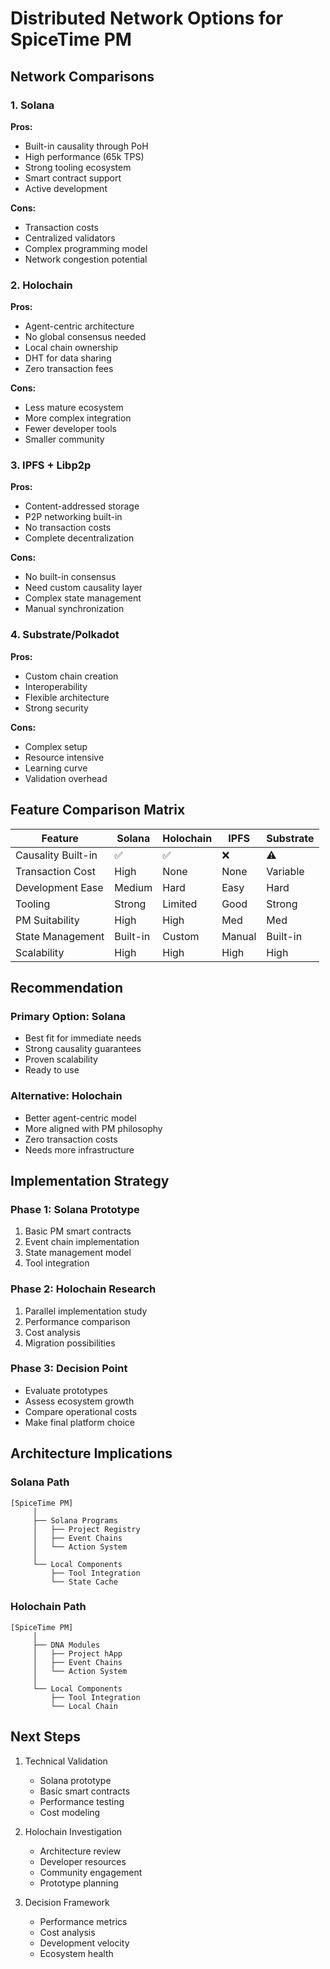 # Distributed Network Options for SpiceTime PM

## Network Comparisons

### 1. Solana
**Pros:**
- Built-in causality through PoH
- High performance (65k TPS)
- Strong tooling ecosystem
- Smart contract support
- Active development

**Cons:**
- Transaction costs
- Centralized validators
- Complex programming model
- Network congestion potential

### 2. Holochain
**Pros:**
- Agent-centric architecture
- No global consensus needed
- Local chain ownership
- DHT for data sharing
- Zero transaction fees

**Cons:**
- Less mature ecosystem
- More complex integration
- Fewer developer tools
- Smaller community

### 3. IPFS + Libp2p
**Pros:**
- Content-addressed storage
- P2P networking built-in
- No transaction costs
- Complete decentralization

**Cons:**
- No built-in consensus
- Need custom causality layer
- Complex state management
- Manual synchronization

### 4. Substrate/Polkadot
**Pros:**
- Custom chain creation
- Interoperability
- Flexible architecture
- Strong security

**Cons:**
- Complex setup
- Resource intensive
- Learning curve
- Validation overhead

## Feature Comparison Matrix

| Feature               | Solana | Holochain | IPFS | Substrate |
|----------------------|---------|-----------|------|-----------|
| Causality Built-in   | ✅      | ✅        | ❌   | ⚠️        |
| Transaction Cost     | High    | None      | None | Variable  |
| Development Ease     | Medium  | Hard      | Easy | Hard      |
| Tooling             | Strong  | Limited   | Good | Strong    |
| PM Suitability      | High    | High      | Med  | Med       |
| State Management    | Built-in| Custom    | Manual| Built-in  |
| Scalability         | High    | High      | High | High      |

## Recommendation

### Primary Option: Solana
- Best fit for immediate needs
- Strong causality guarantees
- Proven scalability
- Ready to use

### Alternative: Holochain
- Better agent-centric model
- More aligned with PM philosophy
- Zero transaction costs
- Needs more infrastructure

## Implementation Strategy

### Phase 1: Solana Prototype
1. Basic PM smart contracts
2. Event chain implementation
3. State management model
4. Tool integration

### Phase 2: Holochain Research
1. Parallel implementation study
2. Performance comparison
3. Cost analysis
4. Migration possibilities

### Phase 3: Decision Point
- Evaluate prototypes
- Assess ecosystem growth
- Compare operational costs
- Make final platform choice

## Architecture Implications

### Solana Path
```
[SpiceTime PM]
     │
     ├── Solana Programs
     │   ├── Project Registry
     │   ├── Event Chains
     │   └── Action System
     │
     └── Local Components
         ├── Tool Integration
         └── State Cache
```

### Holochain Path
```
[SpiceTime PM]
     │
     ├── DNA Modules
     │   ├── Project hApp
     │   ├── Event Chains
     │   └── Action System
     │
     └── Local Components
         ├── Tool Integration
         └── Local Chain
```

## Next Steps

1. Technical Validation
   - Solana prototype
   - Basic smart contracts
   - Performance testing
   - Cost modeling

2. Holochain Investigation
   - Architecture review
   - Developer resources
   - Community engagement
   - Prototype planning

3. Decision Framework
   - Performance metrics
   - Cost analysis
   - Development velocity
   - Ecosystem health